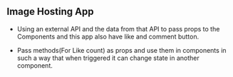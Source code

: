 ## Image Hosting App
 
 
 * Using an external API and the data from that API to pass props to the Components 
   and this app also have like and comment button.
 
 * Pass methods(For Like count) as props and use them in components in such a way that 
   when triggered it can change state in another component.


